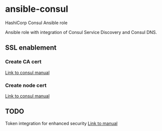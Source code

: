 # ansible-consul
HashiCorp Consul Ansible role

Ansible role with integration of Consul Service Discovery and Consul DNS.

## SSL enablement
### Create CA cert
[Link to consul manual](https://developer.hashicorp.com/consul/commands/tls/ca)

### Create node cert
[Link to consul manual](https://developer.hashicorp.com/consul/commands/tls/cert)


## TODO
Token integration for enhanced security
[Link to manual](https://developer.hashicorp.com/consul/commands/acl/token)
